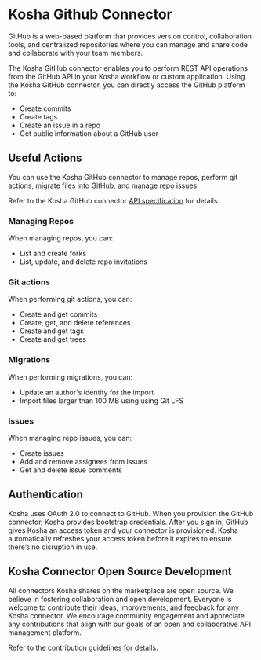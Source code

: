 # Kosha Github Connector

GitHub is a web-based platform that provides version control, collaboration tools, and centralized repositories where you can manage and share code and collaborate with your team members.  

The Kosha GitHub connector enables you to perform REST API operations from the GitHub API in your Kosha workflow or custom application. Using the Kosha GitHub connector, you can directly access the GitHub platform to:

* Create commits
* Create tags
* Create an issue in a repo
* Get public information about a GitHub user

## Useful Actions

You can use the Kosha GitHub connector to manage repos, perform git actions, migrate files into GitHub, and manage repo issues

Refer to the Kosha GitHub connector [API specification](openapi.json) for details.

### Managing Repos

When managing repos, you can:

* List and create forks
* List, update, and delete repo invitations

### Git actions

When performing git actions, you can:

* Create and get commits
* Create, get, and delete references
* Create and get tags
* Create and get trees

### Migrations

When performing migrations, you can:

* Update an author's identity for the import
* Import files larger than 100 MB using using Git LFS

### Issues

When managing repo issues, you can:

* Create issues
* Add and remove assignees from issues
* Get and delete issue comments

## Authentication

Kosha uses OAuth 2.0 to connect to GitHub. When you provision the GitHub connector, Kosha provides bootstrap credentials. After you sign in, GitHub gives Kosha an access token and your connector is provisioned. Kosha automatically refreshes your access token before it expires to ensure there’s no disruption in use.

## Kosha Connector Open Source Development

All connectors Kosha shares on the marketplace are open source. We believe in fostering collaboration and open development. Everyone is welcome to contribute their ideas, improvements, and feedback for any Kosha connector. We encourage community engagement and appreciate any contributions that align with our goals of an open and collaborative API management platform.

Refer to the contribution guidelines for details.